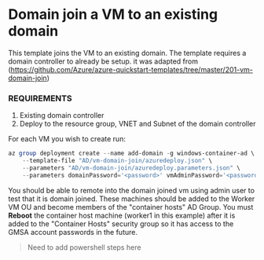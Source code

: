 # Domain join a VM to an existing domain

This template joins the VM to an existing domain. The template requires a domain controller to already be setup. it was adapted from (https://github.com/Azure/azure-quickstart-templates/tree/master/201-vm-domain-join)


### REQUIREMENTS
1. Existing domain controller
2. Deploy to the resource group, VNET and Subnet of the domain controller

For each VM you wish to create run:

```powershell
az group deployment create --name add-domain -g windows-container-ad \
    --template-file "AD/vm-domain-join/azuredeploy.json" \
    --parameters "AD/vm-domain-join/azuredeploy.parameters.json" \
    --parameters domainPassword='<password>' vmAdminPassword='<password>' dnsLabelPrefix=worker1
```

You should be able to remote into the domain joined vm using admin user to test that it is domain joined.  These machines should be added to the Worker VM OU and become members of the "container hosts" AD Group.  You must **Reboot** the container host machine (worker1 in this example) after it is added to the "Container Hosts" security group so it has access to the GMSA account passwords in the future.

> Need to add powershell steps here


